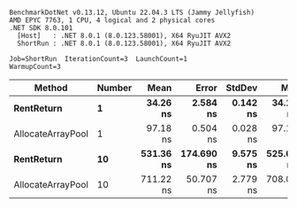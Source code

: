 ```

BenchmarkDotNet v0.13.12, Ubuntu 22.04.3 LTS (Jammy Jellyfish)
AMD EPYC 7763, 1 CPU, 4 logical and 2 physical cores
.NET SDK 8.0.101
  [Host]   : .NET 8.0.1 (8.0.123.58001), X64 RyuJIT AVX2
  ShortRun : .NET 8.0.1 (8.0.123.58001), X64 RyuJIT AVX2

Job=ShortRun  IterationCount=3  LaunchCount=1  
WarmupCount=3  

```
| Method            | Number | Mean      | Error      | StdDev   | Min       | Max       | Allocated |
|------------------ |------- |----------:|-----------:|---------:|----------:|----------:|----------:|
| **RentReturn**        | **1**      |  **34.26 ns** |   **2.584 ns** | **0.142 ns** |  **34.15 ns** |  **34.42 ns** |         **-** |
| AllocateArrayPool | 1      |  97.18 ns |   0.504 ns | 0.028 ns |  97.15 ns |  97.21 ns |         - |
| **RentReturn**        | **10**     | **531.36 ns** | **174.690 ns** | **9.575 ns** | **525.62 ns** | **542.41 ns** |         **-** |
| AllocateArrayPool | 10     | 711.22 ns |  50.707 ns | 2.779 ns | 708.08 ns | 713.37 ns |         - |
